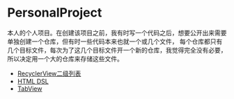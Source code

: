 # PersonalProject

本人的个人项目。在创建该项目之前，我有时写一个代码之后，想要公开出来需要单独创建一个仓库，但有时一些代码本来也就一个或几个文件，
每个仓库都只有几个目标文件，每次为了这几个目标文件开一个新的仓库，我觉得完全没有必要，所以决定用一个大的仓库来存储这些文件。<br/>

- [RecyclerView二级列表](https://github.com/nanjolnoSat/PersonalProject/tree/master/Recyclerexpanableadapter)
-	[HTML DSL](https://github.com/nanjolnoSat/PersonalProject/tree/master/htmldsl)
-	[TabView](https://github.com/nanjolnoSat/PersonalProject/tree/master/tableview)

